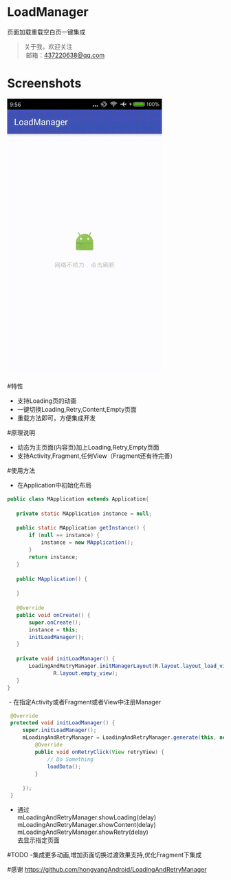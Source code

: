 # LoadManager
页面加载重载空白页一键集成

> 关于我，欢迎关注  
  邮箱：437220638@qq.com
 
# Screenshots
![image](/screenshots/video1.gif)

#特性
- 支持Loading页的动画
- 一键切换Loading,Retry,Content,Empty页面
- 重载方法即可，方便集成开发

#原理说明
- 动态为主页面(内容页)加上Loading,Retry,Empty页面
- 支持Activity,Fragment,任何View（Fragment还有待完善）


#使用方法
 - 在Application中初始化布局
 ```java
 public class MApplication extends Application{

    private static MApplication instance = null;

    public static MApplication getInstance() {
        if (null == instance) {
            instance = new MApplication();
        }
        return instance;
    }

    public MApplication() {

    }

    @Override
    public void onCreate() {
        super.onCreate();
        instance = this;
        initLoadManager();
    }

    private void initLoadManager() {
        LoadingAndRetryManager.initManagerLayout(R.layout.layout_load_view,R.layout.layout_reload_view,
                R.layout.empty_view);
    }
}
```
 - 在指定Activity或者Fragment或者View中注册Manager
 
 ```java
  @Override
  protected void initLoadManager() {
      super.initLoadManager();
      mLoadingAndRetryManager = LoadingAndRetryManager.generate(this, new DefaultLoadListener() {
          @Override
          public void onRetryClick(View retryView) {
              // Do Something
              loadData();
          }

      });
  }
 ```
 - 通过</br>
mLoadingAndRetryManager.showLoading(delay)</br>
mLoadingAndRetryManager.showContent(delay)</br>
mLoadingAndRetryManager.showRetry(delay)</br>
去显示指定页面

#TODO
-集成更多动画,增加页面切换过渡效果支持,优化Fragment下集成

#感谢
https://github.com/hongyangAndroid/LoadingAndRetryManager
